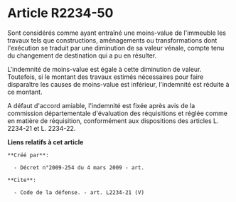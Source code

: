 # Article R2234-50

Sont considérés comme ayant entraîné une moins-value de l'immeuble les travaux tels que constructions, aménagements ou
transformations dont l'exécution se traduit par une diminution de sa valeur vénale, compte tenu du changement de destination
qui a pu en résulter.

L'indemnité de moins-value est égale à cette diminution de valeur. Toutefois, si le montant des travaux estimés nécessaires
pour faire disparaître les causes de moins-value est inférieur, l'indemnité est réduite à ce montant.

A défaut d'accord amiable, l'indemnité est fixée après avis de la commission départementale d'évaluation des réquisitions et
réglée comme en matière de réquisition, conformément aux dispositions des articles L. 2234-21 et L. 2234-22.

**Liens relatifs à cet article**

	**Créé par**:

	  - Décret n°2009-254 du 4 mars 2009 - art.

	**Cite**:

	  - Code de la défense. - art. L2234-21 (V)
